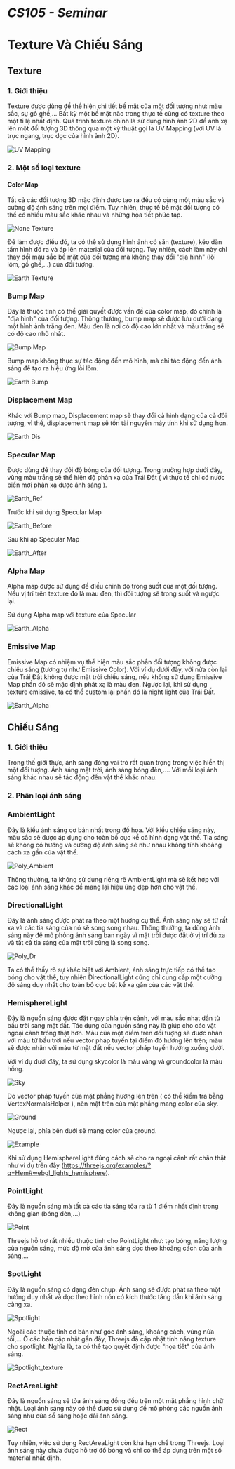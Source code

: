 # ***CS105 - Seminar***
# **Texture Và Chiếu Sáng**
## **Texture**
### **1. Giới thiệu**
Texture được dùng để thể hiện chi tiết bề mặt của một đối tượng như: màu sắc, sự gồ ghề,... Bất kỳ một bề mặt nào trong thực tế cũng có texture theo một tỉ lệ nhất định. Quá trình texture chính là sử dụng hình ảnh 2D để ánh xạ lên một đối tượng 3D thông qua một kỹ thuật gọi là UV Mapping (với UV là trục ngang, trục dọc của hình ảnh 2D).

![UV Mapping](https://upload.wikimedia.org/wikipedia/commons/0/04/UVMapping.png)

### **2. Một số loại texture**
#### **Color Map**

Tất cả các đối tượng 3D mặc định được tạo ra đều có cùng một màu sắc và cường độ ánh sáng trên mọi điểm. Tuy nhiên, thực tế bề mặt đối tượng có thể có nhiều màu sắc khác nhau và những họa tiết phức tạp.

![None Texture](./imgs/none_texture.png)

Để làm được điều đó, ta có thể sử dụng hình ảnh có sẵn (texture), kéo dãn tấm hình đó ra và áp lên material của đối tượng. Tuy nhiên, cách làm này chỉ thay đổi màu sắc bề mặt của đối tượng mà không thay đổi "địa hình" (lòi lõm, gồ ghề,...) của đối tượng.

![Earth Texture](./imgs/earth_texture.png)

### **Bump Map**

Đây là thuộc tính có thể giải quyết được vấn đề của color map, đó chính là "địa hình" của đối tượng. Thông thường, bump map sẽ được lưu dưới dạng một hình ảnh trắng đen. Màu đen là nơi có độ cao lớn nhất và màu trắng sẽ có độ cao nhỏ nhất.

![Bump Map](./textures/earthbump.jpg)
 
 Bump map không thực sự tác động đến mô hình, mà chỉ tác động đến ánh sáng để tạo ra hiệu ứng lòi lõm.

![Earth Bump](./imgs/earth_bump.png)

### **Displacement Map**

Khác với Bump map, Displacement map sẽ thay đổi cả hình dạng của cả đối tượng, vì thế, displacement map sẽ tốn tài nguyên máy tính khi sử dụng hơn.

![Earth Dis](./imgs/earth_dis.png)

### **Specular Map**

Được dùng để thay đổi độ bóng của đối tượng. Trong trường hợp dưới đây, vùng màu trắng sẽ thể hiện độ phản xạ của Trái Đất ( vì thực tế chỉ có nước biển mới phản xạ được ánh sáng ).

![Earth_Ref](./textures/reflectance.jpg)

Trước khi sử dụng Specular Map

![Earth_Before](./imgs/earth_before.png)

Sau khi áp Specular Map

![Earth_After](./imgs/earth_after.png)

### **Alpha Map**

Alpha map được sử dụng để điều chỉnh độ trong suốt của một đối tượng. Nếu vị trí trên texture đó là màu đen, thì đối tượng sẽ trong suốt và ngược lại.

Sử dụng Alpha map với texture của Specular

![Earth_Alpha](./imgs/earth_alpha.png)

### **Emissive Map**

Emissive Map có nhiệm vụ thể hiện màu sắc phần đối tượng không được chiếu sáng (tương tự như Emissive Color). Với ví dụ dưới đây, với nửa còn lại của Trái Đất không được mặt trời chiếu sáng, nếu không sử dụng Emissive Map phần đó sẽ mặc định phát xạ là màu đen. Ngược lại, khi sử dụng texture emissive, ta có thể custom lại phần đó là night light của Trái Đất.

![Earth_Alpha](./imgs/earth_emissive.png)

## **Chiếu Sáng**
### **1. Giới thiệu**

Trong thế giới thực, ánh sáng đóng vai trò rất quan trọng trong việc hiển thị một đối tượng. Ánh sáng mặt trời, ánh sáng bóng đèn,.... Với mỗi loại ánh sáng khác nhau sẽ tác động đến vật thể khác nhau.

### **2. Phân loại ánh sáng**
### **AmbientLight**

Đây là kiểu ánh sáng cơ bản nhất trong đồ họa. Với kiểu chiếu sáng này, màu sắc sẽ được áp dụng cho toàn bố cục kể cả hình dạng vật thể. Tia sáng sẽ không có hướng và cường độ ánh sáng sẽ như nhau không tính khoảng cách xa gần của vật thể.

![Poly_Ambient](./imgs/poly_ambient.png)

Thông thường, ta không sử dụng riêng rẽ AmbientLight mà sẽ kết hợp với các loại ánh sáng khác để mang lại hiệu ứng đẹp hơn cho vật thể.

### **DirectionalLight**

Đây là ánh sáng được phát ra theo một hướng cụ thể. Ánh sáng này sẽ từ rất xa và các tia sáng của nó sẽ song song nhau. Thông thường, ta dùng ánh sáng này để mô phỏng ánh sáng ban ngày vì mặt trời được đặt ở vị trí đủ xa và tất cả tia sáng của mặt trời cũng là song song.

![Poly_Dr](./imgs/poly_dr.png)

Ta có thể thấy rõ sự khác biệt với Ambient, ánh sáng trực tiếp có thể tạo bóng cho vật thể, tuy nhiên DirectionalLight cũng chỉ cung cấp một cường độ sáng duy nhất cho toàn bố cục bất kể xa gần của các vật thể.

### **HemisphereLight**

Đây là nguồn sáng được đặt ngay phía trên cảnh, với màu sắc nhạt dần từ bầu trời sang mặt đất. Tác dụng của nguồn sáng này là giúp cho các vật ngoại cảnh trông thật hơn. Màu của một điểm trên đối tượng sẽ được nhân với màu từ bầu trời nếu vector pháp tuyến tại điểm đó hướng lên trên; màu sẽ được nhân với màu từ mặt đất nếu vector pháp tuyến hướng xuống dưới.

Với ví dụ dưới đây, ta sử dụng skycolor là màu vàng và groundcolor là màu hồng.

![Sky](./imgs/sky.png)

Do vector pháp tuyến của mặt phẳng hướng lên trên ( có thể kiểm tra bằng VertexNormalsHelper ), nên mặt trên của mặt phẳng mang color của sky.


![Ground](./imgs/ground.png)

Ngược lại, phía bên dưới sẽ mang color của ground.

![Example](./imgs/example.png)

Khi sử dụng HemisphereLight đúng cách sẽ cho ra ngoại cảnh rất chân thật như ví dụ trên đây (https://threejs.org/examples/?q=Hem#webgl_lights_hemisphere). 

### **PointLight**

Đây là nguồn sáng mà tất cả các tia sáng tỏa ra từ 1 điểm nhất định trong không gian (bóng đèn,...)

![Point](./imgs/poly_point.png)

Threejs hỗ trợ rất nhiều thuộc tính cho PointLight như: tạo bóng, năng lượng của nguồn sáng, mức độ mờ của ánh sáng dọc theo khoảng cách của ánh sáng,...

### **SpotLight**

Đây là nguồn sáng có dạng đèn chụp. Ánh sáng sẽ được phát ra theo một hướng duy nhất và dọc theo hình nón có kích thước tăng dần khi ánh sáng càng xa.

![Spotlight](./imgs/spotlight.png)

Ngoài các thuộc tính cơ bản như góc ánh sáng, khoảng cách, vùng nửa tối,... Ở các bản cập nhật gần đây, Threejs đã cập nhật tính năng texture cho spotlight. Nghĩa là, ta có thể tạo quyết định được "họa tiết" của ánh sáng.

![Spotlight_texture](./imgs/light_texture.png)

### **RectAreaLight**

Đây là nguồn sáng sẽ tỏa ánh sáng đồng đều trên một mặt phẳng hình chữ nhật. Loại ánh sáng này có thể được sử dụng để mô phỏng các nguồn ánh sáng như cửa sổ sáng hoặc dải ánh sáng.

![Rect](./imgs/rect.png)

Tuy nhiên, việc sử dụng RectAreaLight còn khá hạn chế trong Threejs. Loại ánh sáng này chưa được hỗ trợ đổ bóng và chỉ có thể áp dụng trên một số material nhất định.


    
